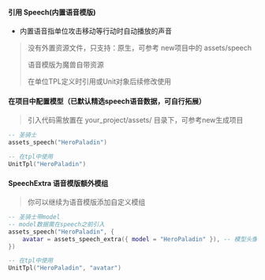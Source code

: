 #### 引用 Speech(内置语音模版)

* 内置语音指单位攻击移动等行动时自动播放的声音

> 没有外置资源文件，只支持：原生，可参考 new项目中的 assets/speech
>
> 语音模版为魔兽自带资源
>
> 在单位TPL定义时引用或Unit对象后续修改使用

#### 在项目中配置模型（已默认精选speech语音数据，可自行拓展）

> 引入代码需放置在 your_project/assets/ 目录下，可参考new生成项目

```lua
-- 圣骑士
assets_speech("HeroPaladin")

-- 在tpl中使用
UnitTpl("HeroPaladin")
```

#### SpeechExtra 语音模版额外模组

> 你可以继续为语音模版添加自定义模组

```lua
-- 圣骑士带model
-- model数据需在speech之前引入
assets_speech("HeroPaladin", {
    avatar = assets_speech_extra({ model = "HeroPaladin" }), -- 模型头像模组
})

-- 在tpl中使用
UnitTpl("HeroPaladin", "avatar")
```